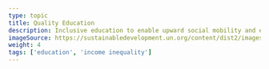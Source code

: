 ```yaml
---
type: topic
title: Quality Education
description: Inclusive education to enable upward social mobility and end poverty
imageSource: https://sustainabledevelopment.un.org/content/dist2/images/E_SDG%20goals_icons-individual-rgb-04.png
weight: 4
tags: ['education', 'income inequality']
---
```


